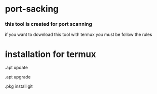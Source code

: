 # port-sacking
### this tool is created for port scanning





if you want to download this tool with termux you must be follow the rules 

# installation for termux 


.apt update

.apt upgrade 

.pkg install git 
